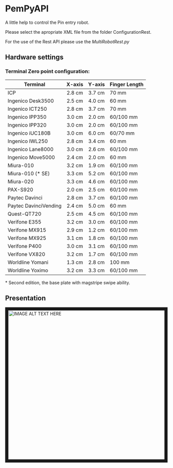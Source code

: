 # PemPyAPI

A little help to control the Pin entry robot.  

Please select the apropriate XML file from the folder ConfigurationRest.

For the use of the Rest API please use the *MultiRobotRest.py*

## Hardware settings

### Terminal Zero point configuration:

|Terminal         | X-axis | Y-axis | Finger Length |
| --------------- |:------:|:------:|:--------------|
| ICP             | 2.8 cm | 3.7 cm | 70 mm         |
| Ingenico Desk3500 | 2.5 cm | 4.0 cm | 60 mm       |
| Ingenico ICT250 | 2.8 cm | 3.7 cm | 70 mm       |
| Ingenico IPP350 | 3.0 cm | 2.0 cm | 60/100 mm     |
| Ingenico IPP320 | 3.0 cm | 2.0 cm | 60/100 mm     |
| Ingenico iUC180B | 3.0 cm | 6.0 cm | 60/70 mm     |
| Ingenico IWL250 | 2.8 cm | 3.4 cm | 60 mm         |
| Ingenico Lane8000 | 3.0 cm | 2.6 cm | 60/100 mm   |
| Ingenico Move5000 | 2.4 cm | 2.0 cm | 60 mm       |
| Miura-010       | 3.2 cm | 1.9 cm | 60/100 mm     |
| Miura-010 (* SE)| 3.3 cm | 5.2 cm | 60/100 mm     |
| Miura-020       | 3.3 cm | 4.6 cm | 60/100 mm     |
| PAX-S920        | 2.0 cm | 2.5 cm | 60/100 mm     |
| Paytec Davinci  | 2.8 cm | 3.7 cm | 60/100 mm     |
| Paytec DavinciVending  | 2.4 cm | 5.0 cm | 60 mm  |
| Quest-QT720     | 2.5 cm | 4.5 cm | 60/100 mm     |
| Verifone E355   | 3.2 cm | 3.0 cm | 60/100 mm     |
| Verifone MX915  | 2.9 cm | 1.2 cm | 60/100 mm     |
| Verifone MX925  | 3.1 cm | 1.8 cm | 60/100 mm     |
| Verifone P400   | 3.0 cm | 3.1 cm | 60/100 mm     |
| Verifone VX820  | 3.2 cm | 1.7 cm | 60/100 mm     |
| Worldline Yomani| 1.3 cm | 2.8 cm | 100 mm        |
| Worldline Yoximo| 3.2 cm | 3.3 cm | 60/100 mm     |

\* Second edition, the base plate with magstripe swipe ability.

## Presentation

<a href="http://www.youtube.com/watch?feature=player_embedded&v=SAwMnx8Vdb8
" target="_blank"><img src="http://img.youtube.com/vi/SAwMnx8Vdb8/0.jpg" 
alt="IMAGE ALT TEXT HERE" width="640" height="480" border="10" /></a>

